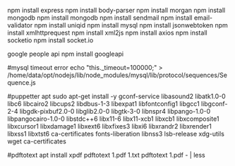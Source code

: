 npm install express
npm install body-parser
npm install morgan
npm install mongodb
npm install mongodb
npm install sendmail
npm install email-validator
npm install uniqid
npm install mysql
npm install jsonwebtoken
npm install xmlhttprequest
npm install xml2js
npm install axios
npm install socketio
npm install socket.io

google people api
npm install googleapi


#mysql timeout error
echo "this._timeout=100000;" > /home/data/opt/nodejs/lib/node_modules/mysql/lib/protocol/sequences/Sequence.js

#puppetter apt
sudo apt-get install -y gconf-service libasound2 libatk1.0-0 libc6 libcairo2 libcups2 libdbus-1-3 libexpat1 libfontconfig1 libgcc1 libgconf-2-4 libgdk-pixbuf2.0-0 libglib2.0-0 libgtk-3-0 libnspr4 libpango-1.0-0 libpangocairo-1.0-0 libstdc++6 libx11-6 libx11-xcb1 libxcb1 libxcomposite1 libxcursor1 libxdamage1 libxext6 libxfixes3 libxi6 libxrandr2 libxrender1 libxss1 libxtst6 ca-certificates fonts-liberation libnss3 lsb-release xdg-utils wget ca-certificates

#pdftotext
apt install xpdf
pdftotext 1.pdf 1.txt
pdftotext 1.pdf - | less
